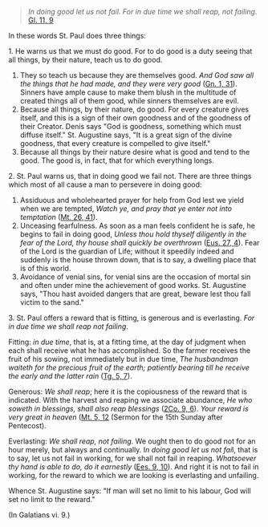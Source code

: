 
> _In doing good let us not fail. For in due time we shall reap, not failing._ [Gl. 11, 9](https://vulgata.online/bible/Gl.11?ed=DR2&vfn=DR2.Gl.11.9:vs)

In these words St. Paul does three things:

1\. He warns us that we must do good. For to do good is a duty seeing that all things, by their nature, teach us to do good.

1. They so teach us because they are themselves good. _And God saw all the things that he had made, and they were very good_ ([Gn. 1, 31](https://vulgata.online/bible/Gn.1?ed=DR2&vfn=DR2.Gn.1.31:vs)). Sinners have ample cause to make them blush in the multitude of created things all of them good, while sinners themselves are evil.
2. Because all things, by their nature, do good. For every creature gives itself, and this is a sign of their own goodness and of the goodness of their Creator. Denis says "God is goodness, something which must diffuse itself." St. Augustine says, "It is a great sign of the divine goodness, that every creature is compelled to give itself."
3. Because all things by their nature desire what is good and tend to the good. The good is, in fact, that for which everything longs.

2\. St. Paul warns us, that in doing good we fail not. There are three things which most of all cause a man to persevere in doing good:

1. Assiduous and wholehearted prayer for help from God lest we yield when we are tempted, _Watch ye, and pray that ye enter not into temptation_ ([Mt. 26, 41](https://vulgata.online/bible/Mt.26?ed=DR2&vfn=DR2.Mt.26.41:vs)).
2. Unceasing fearfulness. As soon as a man feels confident he is safe, he begins to fail in doing good, _Unless thou hold thyself diligently in the fear of the Lord, thy house shall quickly be overthrown_ ([Eus. 27, 4](https://vulgata.online/bible/Eus.27?ed=DR2&vfn=DR2.Eus.27.4:vs)). Fear of the Lord is the guardian of Life; without it speedily indeed and suddenly is the house thrown down, that is to say, a dwelling place that is of this world.
3. Avoidance of venial sins, for venial sins are the occasion of mortal sin and often under mine the achievement of good works. St. Augustine says, "Thou hast avoided dangers that are great, beware lest thou fall victim to the sand."

3\. St. Paul offers a reward that is fitting, is generous and is everlasting. _For in due time we shall reap not failing_.

Fitting: _in due time_, that is, at a fitting time, at the day of judgment when each shall receive what he has accomplished. So the farmer receives the fruit of his sowing, not immediately but in due time, _The husbandman waiteth for the precious fruit of the earth; patiently bearing till he receive the early and the latter rain_ ([Tg. 5, 7](https://vulgata.online/bible/Tg.5?ed=DR2&vfn=DR2.Tg.5.7:vs)).

Generous: _We shall reap_; here it is the copiousness of the reward that is indicated. With the harvest and reaping we associate abundance, _He who soweth in blessings, shall also reap blessings_ ([2Co. 9, 6](https://vulgata.online/bible/2Co.9?ed=DR2&vfn=DR2.2Co.9.6:vs)). _Your reward is very great in heaven_ ([Mt. 5, 12](https://vulgata.online/bible/Mt.5?ed=DR2&vfn=DR2.Mt.5.12:vs) (Sermon for the 15th Sunday after Pentecost).

Everlasting: _We shall reap, not failing_. We ought then to do good not for an hour merely, but always and continually. I*n doing good let us not fai*l, that is to say, let us not fail in working, for we shall not fail in reaping. _Whatsoever thy hand is able to do, do it earnestly_ ([Ees. 9, 10](https://vulgata.online/bible/Ees.9?ed=DR2&vfn=DR2.Ees.9.10:vs)). And right it is not to fail in working, for the reward to which we are looking is everlasting and unfailing.

Whence St. Augustine says: "If man will set no limit to his labour, God will set no limit to the reward."

(In Galatians vi. 9.)

